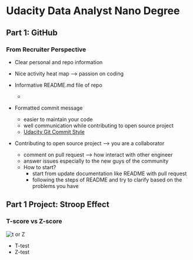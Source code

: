 # Udacity Data Analyst Nano Degree

## Part 1: GitHub

### From Recruiter Perspective 

- Clear personal and repo information
- Nice activity heat map -->  passion on coding
- Informative README.md file of repo
  - ​
- Formatted commit message

  - easier to maintain your code
  - well communication while contributing to  open source project
  - [Udacity Git Commit Style](https://udacity.github.io/git-styleguide/)
- Contributing to open source project -->  you are a collaborator
  - comment on pull request --> how interact with other engineer
  - answer issues especially to the new guys of the community
  - How to start?
    - start from update documentation like README with pull request
    - following the steps of README and try to clarify based on the problems you have

## Part 1 Project: Stroop Effect

### T-score vs Z-score

![t or Z](http://www.statisticshowto.com/wp-content/uploads/2013/08/t-score-vs.-z-score.png)

- T-test
- Z-test